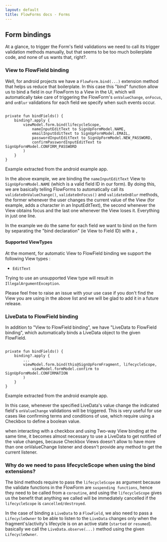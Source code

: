 ```yaml
---
layout: default
title: FlowForms docs - Forms
---
```


## Form bindings

At a glance, to trigger the Form's field validations we need to call its trigger validation methods manually, but that seems to be too much boilerplate code, and none of us wants that, right?. 

### View to FlowField binding 

Well, for android projects we have a `FlowForm.bind(...)` extension method that helps us reduce that boilerplate. In this case this "bind" function allow us to bind a field in our FlowForm to a View in the UI, which will automatically take care of triggering the FlowForm's `onValueChange`, `onFocus`, and `onBlur` validations for each field we specify when such events occur.

<pre><code class="kotlin">
private fun bindFields() {
    binding?.apply {
        viewModel.form.bind(lifecycleScope,
            nameInputEditText to SignUpFormModel.NAME,
            emailInputEditText to SignUpFormModel.EMAIL,
            passwordInputEditText to SignUpFormModel.NEW_PASSWORD,
            confirmPasswordInputEditText to SignUpFormModel.CONFIRM_PASSWORD
        )
    }
}
</code></pre>
<p class="comment">Example extracted from the android example app.</p>

In the above example, we are binding the `nameInputEditText` View to `SignUpFormModel.NAME` (which is a valid field ID in our form). By doing this, we are basically telling FlowForms to automatically call its `validateOnValueChange()`, `validateOnFocus()` and `validateOnBlur` methods, the former whenever the user changes the current value of the View (for example, adds a character in an InputEditText), the second whenever the View obtains focus and the last one whenever the View loses it. Everything in just one line.

In the example we do the same for each field we want to bind on the form by separating the "bind declaration" (ie View to Field ID) with a `,`

#### Supported ViewTypes 

At the moment, for automatic View to FlowField binding we support the following View types : 
 * `EditText`

Trying to use an unsupported View type will result in `IllegalArgumentException`.

<div class="rs-row comment"> <i class="comment-icon fa-solid fa-circle-info"></i> <div class="comment">Please feel free to raise an issue with your use case if you don't find the View you are using in the above list and we will be glad to add it in a future release.</div> </div>

### LiveData to FlowField binding 

In addition to "View to FlowField binding", we have "LiveData to FlowField binding", which automatically binds a LiveData object to the given FlowField.

<pre><code class="kotlin">
private fun bindFields() {
    binding?.apply {
        ...
        viewModel.form.bind(this@SignUpFormFragment, lifecycleScope,
            viewModel.formModel.confirm to SignUpFormModel.CONFIRMATION
        )
    }
}
</code></pre>
<p class="comment">Example extracted from the android example app.</p>

In this case, whenever the specified LiveData's value change the indicated field's `onValueChange` validations will be triggered. This is very useful for use cases like confirming terms and conditions of use, which require using a Checkbox to define a boolean value.

<div class="rs-row comment"> <i class="comment-icon fa-solid fa-circle-info"></i> <div class="comment">when interacting with a checkbox and using Two-way View binding at the same time, it becomes almost necessary to use a LiveData to get notified of the value changes, because Checkbox Views doesn't allow to have more than one onValueChange listener and doesn't provide any method to get the current listener.</div> </div>


### Why do we need to pass lifecycleScope when using the bind extensions?

The bind methods require to pass the `lifecycleScope` as argument because the validate functions in the FlowForm are `suspending functions`, hence they need to be called from a `coroutine`, and using the `lifecycleScope` gives us the benefit that anything we called will be immediately cancelled if the `lifecycleScope` is `cancelled/destroyed`. 

In the case of binding a `LiveData` to a `FlowField`, we also need to pass a `LifecycleOwner` to be able to listen to the `LiveData` changes only when the fragment's/activity's lifecycle is on an active state (`started` or `resumed`). basically we call the `LiveData.observe(...)` method using the given `LifecycleOwner`.

